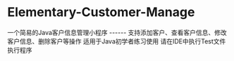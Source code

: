 # Elementary-Customer-Manage
一个简易的Java客户信息管理小程序 ------ 支持添加客户、查看客户信息、修改客户信息、删除客户等操作  适用于Java初学者练习使用  请在IDE中执行Test文件执行程序
